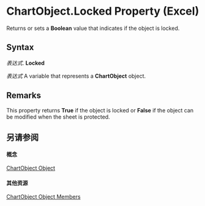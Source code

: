 
# ChartObject.Locked Property (Excel)

Returns or sets a  **Boolean** value that indicates if the object is locked.


## Syntax

 _表达式_. **Locked**

 _表达式_ A variable that represents a **ChartObject** object.


## Remarks

This property returns  **True** if the object is locked or **False** if the object can be modified when the sheet is protected.


## 另请参阅


#### 概念


[ChartObject Object](b546e6f2-7ac6-2dea-eba2-f98f68f3df65.md)
#### 其他资源


[ChartObject Object Members](http://msdn.microsoft.com/library/b53f82f3-1144-b471-cacc-28bbbc493eba%28Office.15%29.aspx)